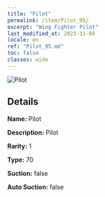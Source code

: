 ```yaml
---
title: "Pilot"
permalink: /item/Pilot_95/
excerpt: "Wing Fighter Pilot"
last_modified_at: 2023-11-04
locale: en
ref: "Pilot_95.md"
toc: false
classes: wide
---
```



 ![Pilot](/images/item/Pilot_p.png)



## Details

 **Name:** Pilot 

 **Description:** Pilot

 **Rarity:** 1 

 **Type:** 70 

 **Suction:** false 

 **Auto Suction:** false 


